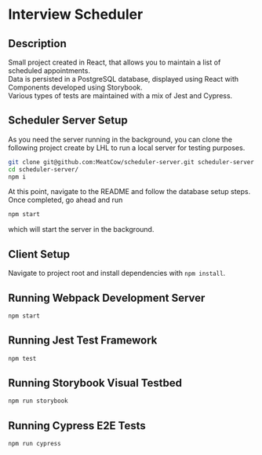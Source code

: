 # Interview Scheduler

## Description

Small project created in React, that allows you to maintain a list of scheduled appointments.  
Data is persisted in a PostgreSQL database, displayed using React with Components developed using Storybook.  
Various types of tests are maintained with a mix of Jest and Cypress.

## Scheduler Server Setup

As you need the server running in the background, you can clone the following project create by LHL to run a local server for testing purposes.

```sh
git clone git@github.com:MeatCow/scheduler-server.git scheduler-server
cd scheduler-server/
npm i
```
At this point, navigate to the README and follow the database setup steps.  
Once completed, go ahead and run
```sh
npm start
```
which will start the server in the background.

## Client Setup

Navigate to project root and install dependencies with `npm install`.

## Running Webpack Development Server

```sh
npm start
```

## Running Jest Test Framework

```sh
npm test
```

## Running Storybook Visual Testbed

```sh
npm run storybook
```

## Running Cypress E2E Tests

```sh
npm run cypress
```

